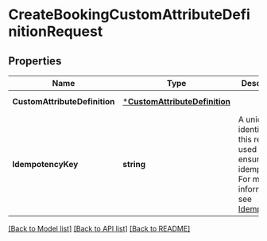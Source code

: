 # CreateBookingCustomAttributeDefinitionRequest

## Properties
Name | Type | Description | Notes
------------ | ------------- | ------------- | -------------
**CustomAttributeDefinition** | [***CustomAttributeDefinition**](CustomAttributeDefinition.md) |  | [default to null]
**IdempotencyKey** | **string** | A unique identifier for this request, used to ensure idempotency. For more information, see [Idempotency](https://developer.squareup.com/docs/build-basics/common-api-patterns/idempotency). | [optional] [default to null]

[[Back to Model list]](../README.md#documentation-for-models) [[Back to API list]](../README.md#documentation-for-api-endpoints) [[Back to README]](../README.md)


